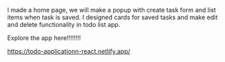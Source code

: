 I made a home page, we will make a popup with create task form and list items when task is saved.
I designed cards for saved tasks and make edit and delete functionality in todo list app.

Explore the app here!!!!!!!!

https://todo-applicationn-react.netlify.app/
